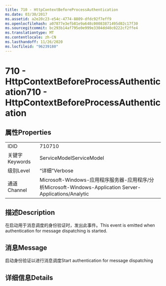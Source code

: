 ```yaml
---
title: 710 - HttpContextBeforeProcessAuthentication
ms.date: 03/30/2017
ms.assetid: a2e20c23-e54c-4774-8809-dfdc92f7eff9
ms.openlocfilehash: a07877e3efb81e9a648c00083871495d02c17f30
ms.sourcegitcommit: bc293b14af795e0e999e3304dd40c0222cf2ffe4
ms.translationtype: MT
ms.contentlocale: zh-CN
ms.lasthandoff: 11/26/2020
ms.locfileid: "96239180"
---
```

# <a name="710---httpcontextbeforeprocessauthentication"></a><span data-ttu-id="66076-102">710 - HttpContextBeforeProcessAuthentication</span><span class="sxs-lookup"><span data-stu-id="66076-102">710 - HttpContextBeforeProcessAuthentication</span></span>

## <a name="properties"></a><span data-ttu-id="66076-103">属性</span><span class="sxs-lookup"><span data-stu-id="66076-103">Properties</span></span>  
  
|||  
|-|-|  
|<span data-ttu-id="66076-104">ID</span><span class="sxs-lookup"><span data-stu-id="66076-104">ID</span></span>|<span data-ttu-id="66076-105">710</span><span class="sxs-lookup"><span data-stu-id="66076-105">710</span></span>|  
|<span data-ttu-id="66076-106">关键字</span><span class="sxs-lookup"><span data-stu-id="66076-106">Keywords</span></span>|<span data-ttu-id="66076-107">ServiceModel</span><span class="sxs-lookup"><span data-stu-id="66076-107">ServiceModel</span></span>|  
|<span data-ttu-id="66076-108">级别</span><span class="sxs-lookup"><span data-stu-id="66076-108">Level</span></span>|<span data-ttu-id="66076-109">“详细”</span><span class="sxs-lookup"><span data-stu-id="66076-109">Verbose</span></span>|  
|<span data-ttu-id="66076-110">通道</span><span class="sxs-lookup"><span data-stu-id="66076-110">Channel</span></span>|<span data-ttu-id="66076-111">Microsoft-Windows-应用程序服务器-应用程序/分析</span><span class="sxs-lookup"><span data-stu-id="66076-111">Microsoft-Windows-Application Server-Applications/Analytic</span></span>|  
  
## <a name="description"></a><span data-ttu-id="66076-112">描述</span><span class="sxs-lookup"><span data-stu-id="66076-112">Description</span></span>  

 <span data-ttu-id="66076-113">在启动用于消息调度的身份验证时，发出此事件。</span><span class="sxs-lookup"><span data-stu-id="66076-113">This event is emitted when authentication for message dispatching is started.</span></span>  
  
## <a name="message"></a><span data-ttu-id="66076-114">消息</span><span class="sxs-lookup"><span data-stu-id="66076-114">Message</span></span>  

 <span data-ttu-id="66076-115">启动身份验证以进行消息调度</span><span class="sxs-lookup"><span data-stu-id="66076-115">Start authentication for message dispatching</span></span>  
  
## <a name="details"></a><span data-ttu-id="66076-116">详细信息</span><span class="sxs-lookup"><span data-stu-id="66076-116">Details</span></span>

